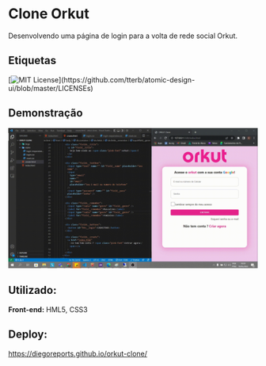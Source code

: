 # Clone Orkut

Desenvolvendo uma página de login para a volta de rede social Orkut.

## Etiquetas

[![MIT License](https://img.shields.io/apm/l/atomic-design-ui.svg?)](https://github.com/tterb/atomic-design-ui/blob/master/LICENSEs)

## Demonstração

![Demonstração](./docs/login-form-orkut.gif)

## Utilizado:

**Front-end:** HML5, CSS3

## Deploy:

<a href="https://diegoreports.github.io/orkut-clone/">https://diegoreports.github.io/orkut-clone/</a>
